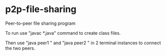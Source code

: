 # p2p-file-sharing
Peer-to-peer file sharing program

To run use "javac *.java" command to create class files.

Then use "java peer1 <socketnumber>" and "java peer2 <hostname> <socketnumber>" in 2 terminal instances to connect the two peers.
